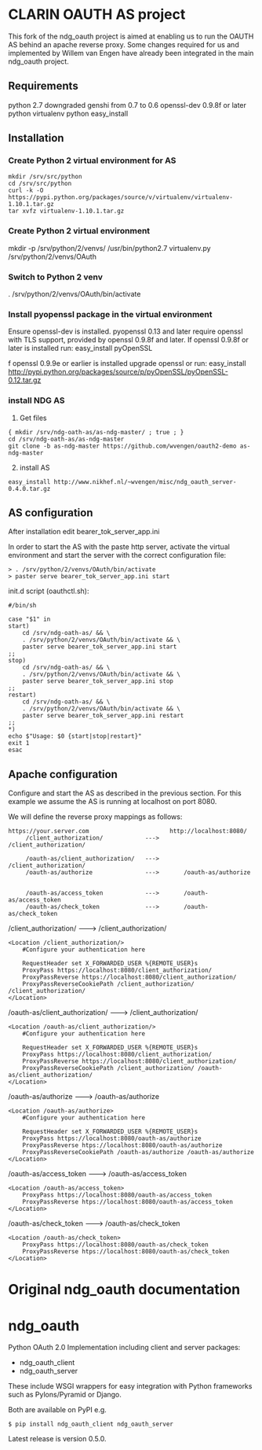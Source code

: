 # CLARIN OAUTH AS project #

This fork of the ndg_oauth project is aimed at enabling us to run the OAUTH AS behind an apache reverse proxy.
Some changes required for us and implemented by Willem van Engen have already been integrated in the main ndg_oauth project.

## Requirements ##

python 2.7
downgraded genshi from 0.7 to 0.6
openssl-dev 0.9.8f or later
python virtualenv
python easy_install

## Installation ##

<Work in progress>

### Create Python 2 virtual environment for AS ###

```
mkdir /srv/src/python
cd /srv/src/python
curl -k -O https://pypi.python.org/packages/source/v/virtualenv/virtualenv-1.10.1.tar.gz
tar xvfz virtualenv-1.10.1.tar.gz
```

### Create Python 2 virtual environment ###
mkdir -p /srv/python/2/venvs/
/usr/bin/python2.7 virtualenv.py /srv/python/2/venvs/OAuth

### Switch to Python 2 venv ###
. /srv/python/2/venvs/OAuth/bin/activate

### Install pyopenssl package in the virtual environment ###
Ensure openssl-dev is installed.
pyopenssl 0.13 and later require openssl with TLS support, provided by openssl 0.9.8f and later.
If openssl 0.9.8f or later is installed run:
easy_install pyOpenSSL

f openssl 0.9.9e or earlier is installed upgrade openssl or run:
easy_install http://pypi.python.org/packages/source/p/pyOpenSSL/pyOpenSSL-0.12.tar.gz

### install NDG AS ###
1. Get files
```
{ mkdir /srv/ndg-oath-as/as-ndg-master/ ; true ; }
cd /srv/ndg-oath-as/as-ndg-master
git clone -b as-ndg-master https://github.com/wvengen/oauth2-demo as-ndg-master
```

2. install AS
```
easy_install http://www.nikhef.nl/~wvengen/misc/ndg_oauth_server-0.4.0.tar.gz
```

## AS configuration ##

After installation edit bearer_tok_server_app.ini

In order to start the AS with the paste http server, activate the virtual environment and start the server with the correct
configuration file:
```
> . /srv/python/2/venvs/OAuth/bin/activate
> paster serve bearer_tok_server_app.ini start
```

init.d script (oauthctl.sh):
```
#/bin/sh

case "$1" in
start)
    cd /srv/ndg-oath-as/ && \
    . /srv/python/2/venvs/OAuth/bin/activate && \
    paster serve bearer_tok_server_app.ini start
;;
stop)
    cd /srv/ndg-oath-as/ && \
    . /srv/python/2/venvs/OAuth/bin/activate && \
    paster serve bearer_tok_server_app.ini stop
;;
restart)
    cd /srv/ndg-oath-as/ && \
    . /srv/python/2/venvs/OAuth/bin/activate && \
    paster serve bearer_tok_server_app.ini restart
;;
*)
echo $"Usage: $0 {start|stop|restart}"
exit 1
esac
```

## Apache configuration ##

Configure and start the AS as described in the previous section. For this example we assume the AS is running at localhost
on port 8080.

We will define the reverse proxy mappings as follows:
```
https://your.server.com                       http://localhost:8080/
     /client_authorization/            --->       /client_authorization/

     /oauth-as/client_authorization/   --->       /client_authorization/
     /oauth-as/authorize               --->       /oauth-as/authorize


     /oauth-as/access_token            --->       /oauth-as/access_token
     /oauth-as/check_token             --->       /oauth-as/check_token
```

/client_authorization/ ---> /client_authorization/
```
<Location /client_authorization/>
    #Configure your authentication here

    RequestHeader set X_FORWARDED_USER %{REMOTE_USER}s
    ProxyPass https://localhost:8080/client_authorization/
    ProxyPassReverse https://localhost:8080/client_authorization/
    ProxyPassReverseCookiePath /client_authorization/ /client_authorization/
</Location>
```

/oauth-as/client_authorization/   --->       /client_authorization/
```
<Location /oauth-as/client_authorization/>
    #Configure your authentication here

    RequestHeader set X_FORWARDED_USER %{REMOTE_USER}s
    ProxyPass https://localhost:8080/client_authorization/
    ProxyPassReverse https://localhost:8080/client_authorization/
    ProxyPassReverseCookiePath /client_authorization/ /oauth-as/client_authorization/
</Location>
```

/oauth-as/authorize               --->       /oauth-as/authorize
```
<Location /oauth-as/authorize>
    #Configure your authentication here

    RequestHeader set X_FORWARDED_USER %{REMOTE_USER}s
    ProxyPass https://localhost:8080/oauth-as/authorize
    ProxyPassReverse htps://localhost:8080/oauth-as/authorize
    ProxyPassReverseCookiePath /oauth-as/authorize /oauth-as/authorize
</Location>
```

/oauth-as/access_token            --->       /oauth-as/access_token
```
<Location /oauth-as/access_token>
    ProxyPass https://localhost:8080/oauth-as/access_token
    ProxyPassReverse htps://localhost:8080/oauth-as/access_token
</Location>
```

/oauth-as/check_token             --->       /oauth-as/check_token
```
<Location /oauth-as/check_token>
    ProxyPass https://localhost:8080/oauth-as/check_token
    ProxyPassReverse htps://localhost:8080/oauth-as/check_token
</Location>
```

# Original ndg_oauth documentation #

ndg_oauth
=========
Python OAuth 2.0 Implementation including client and server packages:
 * ndg_oauth_client
 * ndg_oauth_server

These include WSGI wrappers for easy integration with Python frameworks such as Pylons/Pyramid or Django.

Both are available on PyPI e.g.
```
$ pip install ndg_oauth_client ndg_oauth_server
```

Latest release is version 0.5.0.
